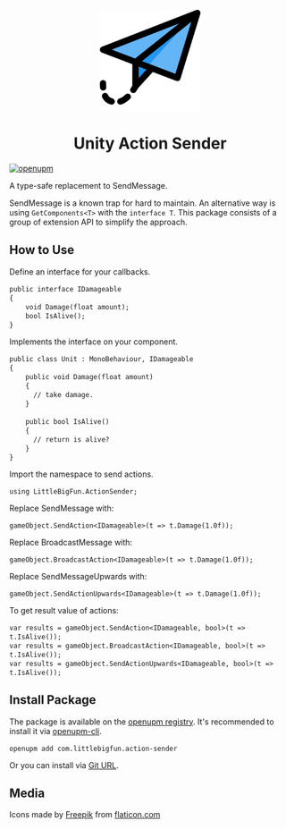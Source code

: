 <p align="center">
  <img width="180" src="https://raw.githubusercontent.com/favoyang/unity-action-sender/master/Media~/icon-512.png" alt="logo">
</p>
<h1 align="center">Unity Action Sender</h1>

[![openupm](https://img.shields.io/npm/v/com.littlebigfun.action-sender?label=openupm&registry_uri=https://package.openupm.com)](https://openupm.com/packages/com.littlebigfun.action-sender/)

A type-safe replacement to SendMessage.

SendMessage is a known trap for hard to maintain. An alternative way is using `GetComponents<T>` with the `interface T`. This package consists of a group of extension API to simplify the approach.

## How to Use

Define an interface for your callbacks.

```
public interface IDamageable
{
    void Damage(float amount);
    bool IsAlive();
}
```

Implements the interface on your component.

```
public class Unit : MonoBehaviour, IDamageable
{
    public void Damage(float amount)
    {
      // take damage.
    }

    public bool IsAlive()
    {
      // return is alive?
    }
}
```

Import the namespace to send actions.

```
using LittleBigFun.ActionSender;
```

Replace SendMessage with:

```
gameObject.SendAction<IDamageable>(t => t.Damage(1.0f));
```

Replace BroadcastMessage with:

```
gameObject.BroadcastAction<IDamageable>(t => t.Damage(1.0f));
```

Replace SendMessageUpwards with:

```
gameObject.SendActionUpwards<IDamageable>(t => t.Damage(1.0f));
```

To get result value of actions:
```
var results = gameObject.SendAction<IDamageable, bool>(t => t.IsAlive());
var results = gameObject.BroadcastAction<IDamageable, bool>(t => t.IsAlive());
var results = gameObject.SendActionUpwards<IDamageable, bool>(t => t.IsAlive());
```

## Install Package

The package is available on the [openupm registry](https://openupm.com). It's recommended to install it via [openupm-cli](https://github.com/openupm/openupm-cli).

```
openupm add com.littlebigfun.action-sender
```

Or you can install via [Git URL](https://docs.unity3d.com/Manual/upm-ui-giturl.html).

## Media

Icons made by [Freepik](https://www.flaticon.com/authors/freepik) from [flaticon.com](http://www.flaticon.com)
